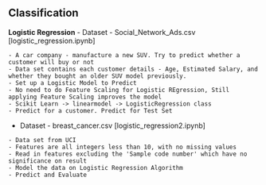 **Classification**
------------------------

**Logistic Regression**
    - Dataset - Social_Network_Ads.csv  [logistic_regression.ipynb]

    - A car company - manufacture a new SUV. Try to predict whether a customer will buy or not
    - Data set contains each customer details - Age, Estimated Salary, and whether they bought an older SUV model previously.
    - Set up a Logistic Model to Predict
    - No need to do Feature Scaling for Logistic REgression, Still applying Feature Scaling improves the model
    - Scikit Learn -> linearmodel -> LogisticRegression class
    - Predict for a customer. Predict for Test Set
   
   - Dataset - breast_cancer.csv  [logistic_regression2.ipynb]

    - Data set from UCI
    - Features are all integers less than 10, with no missing values
    - Read in features excluding the 'Sample code number' which have no significance on result
    - Model the data on Logistic Regression Algorithm
    - Predict and Evaluate
     
    